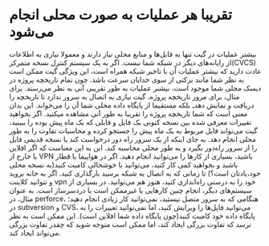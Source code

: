 # تقریبا هر عملیات به صورت محلی انجام می‌شود

بیشتر عملیات در گیت تنها به فایل‌ها و منابع محلی نیاز دارند و معمولا نیازی به اطلاعات از رایانه‌های دیگر در شبکه شما نیست. اگر به یک سیستم کنترل نسخه متمرکز(CVCS) عادت دارید که بیشتر عملیات آن با تاخیر شبکه همراه است، این ویژگی گیت ممکن است به نظر شما مانند برکتی از سوی خدایان سرعت باشد. چون تمام تاریخچه پروژه در دیسک محلی شما موجود است، بیشنر عملیات به طور تقریبی آنی به نظر می‌رسند. برای مثال، برای مرور تاریخچه پروژه، گیت نیازی به اتصال به سرور ندارد تا تاریخچه را دریافت و نمایش دهدـ بلکه مستقیما از پایگاه داده محلی شما آن را می‌خواند. این بدان معنی است که شما تاریخچه پروژه را تقریبا به طور آنی مشاهده میکنید. اگر بخواهید تغییرات معرفی شده بین نسخه کنونی یک فایل و فایلی که یک ماه پیش بوده را ببینید، گیت می‌تواند فایل مربوط به یک ماه پیش را جستجو کرده و محاسبات تفاوت را به طور محلی انجام دهد. به جای اینکه از یک سرور راه دور درخواست کند یا نسخه قدیمی فایل را از سرور راه‌دور بگیرد و به طور محلی محاسبه کند. این به این معناست که اگر افلاین یا خارج از VPN باشید، بسیاری از کار‌ها را می‌توانید انجام دهید. اگر در هواپیما یا قطار باشید و بخواهید کمی کار کنید، می‌توانید با خوشحالی کامیت کنید‌(به نسخه محلی خود،یادتان است؟) تا زمانی که به اتصال به شبکه برسید بارگذاری کنید. اگر به خانه بروید و نتوانید کلاینت vpn خود را به درستی راه‌اندازی کنید، هنوز هم می‌توانید. در بسیاری از سیستم‌های دیگر، انجام چنین کارهایی یا غیرممکن است یا دردسرساز است. به عنوان مثال، در perforce، هنگامی که به سرور متصل نیستید، نمی‌توانید کار زیادی انجام دهید؛ در subversion و CVS، می‌توانید فایل‌ها را ویرایش کنید، اما نمی‌توانید تغییرات را به پایگاه داده خود کامیت کنید(چون پایگاه داده شما افلاین است). این ممکن است به نظر نرسد که تفاوت بزرگی ایجاد کند، اما ممکن است متوجه شوید که چقدر تفاوت بزرگی می‌تواند ایجاد کند. 




